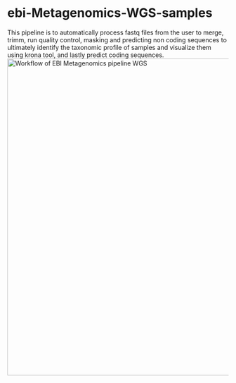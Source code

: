 # ebi-Metagenomics-WGS-samples
This pipeline is to automatically process fastq files from the user to merge, trimm, run quality control,  masking and predicting non coding sequences to ultimately identify the taxonomic profile of samples and visualize them using krona tool,  and lastly predict coding sequences. 
<img width="1280" height="720" alt="Workflow of EBI Metagenomics pipeline WGS" src="https://github.com/user-attachments/assets/fd62560b-dc33-4e04-8a6c-1e449327c723" />
